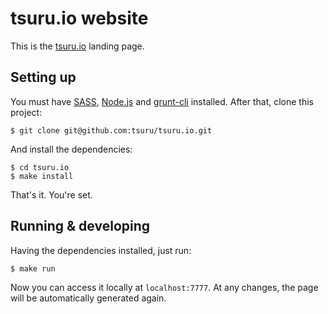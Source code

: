 # tsuru.io website

This is the [tsuru.io](http://tsuru.io) landing page.

## Setting up

You must have [SASS](http://sass-lang.com/), [Node.js](https://nodejs.org/) and [grunt-cli](http://gruntjs.com/getting-started) installed.
After that, clone this project:

```shell
$ git clone git@github.com:tsuru/tsuru.io.git
```

And install the dependencies:

```shell
$ cd tsuru.io
$ make install
```

That's it. You're set.

## Running & developing

Having the dependencies installed, just run:

```shell
$ make run
```

Now you can access it locally at `localhost:7777`.
At any changes, the page will be automatically generated again.
